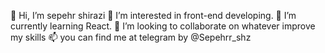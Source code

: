 👋 Hi, I’m sepehr shirazi
👀 I’m interested in front-end developing.
🌱 I’m currently learning React.
💞️ I’m looking to collaborate on whatever improve my skills
📫 you can find me at telegram by @Sepehrr_shz
